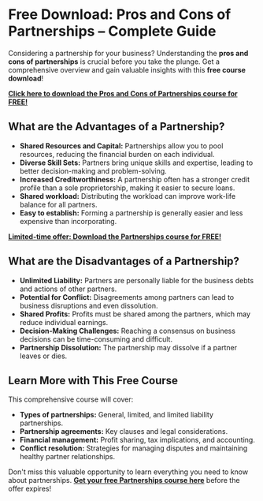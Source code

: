 # Free Download: Pros and Cons of Partnerships – Complete Guide

Considering a partnership for your business? Understanding the **pros and cons of partnerships** is crucial before you take the plunge. Get a comprehensive overview and gain valuable insights with this **free course download**!

[**Click here to download the Pros and Cons of Partnerships course for FREE!**](https://udemywork.com/pros-and-cons-of-partnerships)

## What are the Advantages of a Partnership?

*   **Shared Resources and Capital:** Partnerships allow you to pool resources, reducing the financial burden on each individual.
*   **Diverse Skill Sets:** Partners bring unique skills and expertise, leading to better decision-making and problem-solving.
*   **Increased Creditworthiness:** A partnership often has a stronger credit profile than a sole proprietorship, making it easier to secure loans.
*   **Shared workload:** Distributing the workload can improve work-life balance for all partners.
*   **Easy to establish:** Forming a partnership is generally easier and less expensive than incorporating.

[**Limited-time offer: Download the Partnerships course for FREE!**](https://udemywork.com/pros-and-cons-of-partnerships)

## What are the Disadvantages of a Partnership?

*   **Unlimited Liability:** Partners are personally liable for the business debts and actions of other partners.
*   **Potential for Conflict:** Disagreements among partners can lead to business disruptions and even dissolution.
*   **Shared Profits:** Profits must be shared among the partners, which may reduce individual earnings.
*   **Decision-Making Challenges:** Reaching a consensus on business decisions can be time-consuming and difficult.
*   **Partnership Dissolution:** The partnership may dissolve if a partner leaves or dies.

## Learn More with This Free Course

This comprehensive course will cover:

*   **Types of partnerships:** General, limited, and limited liability partnerships.
*   **Partnership agreements:** Key clauses and legal considerations.
*   **Financial management:** Profit sharing, tax implications, and accounting.
*   **Conflict resolution:** Strategies for managing disputes and maintaining healthy partner relationships.

Don't miss this valuable opportunity to learn everything you need to know about partnerships. **[Get your free Partnerships course here](https://udemywork.com/pros-and-cons-of-partnerships)** before the offer expires!
